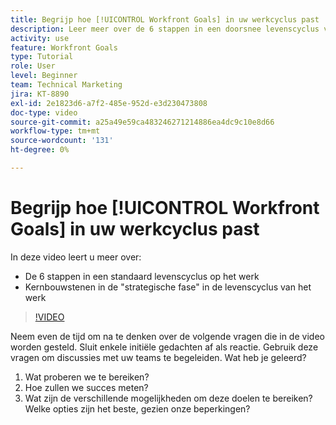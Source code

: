 ```yaml
---
title: Begrijp hoe [!UICONTROL Workfront Goals] in uw werkcyclus past
description: Leer meer over de 6 stappen in een doorsnee levenscyclus van een werk en de kernbouwstenen in de "strategische fase" in de levenscyclus van het werk.
activity: use
feature: Workfront Goals
type: Tutorial
role: User
level: Beginner
team: Technical Marketing
jira: KT-8890
exl-id: 2e1823d6-a7f2-485e-952d-e3d230473808
doc-type: video
source-git-commit: a25a49e59ca483246271214886ea4dc9c10e8d66
workflow-type: tm+mt
source-wordcount: '131'
ht-degree: 0%

---
```


# Begrijp hoe [!UICONTROL Workfront Goals] in uw werkcyclus past

In deze video leert u meer over:

* De 6 stappen in een standaard levenscyclus op het werk
* Kernbouwstenen in de &quot;strategische fase&quot; in de levenscyclus van het werk

>[!VIDEO](https://video.tv.adobe.com/v/335184/?quality=12&learn=on)

<!--
Your turn graphic
-->

Neem even de tijd om na te denken over de volgende vragen die in de video worden gesteld. Sluit enkele initiële gedachten af als reactie. Gebruik deze vragen om discussies met uw teams te begeleiden. Wat heb je geleerd?

1. Wat proberen we te bereiken?
1. Hoe zullen we succes meten?
1. Wat zijn de verschillende mogelijkheden om deze doelen te bereiken? Welke opties zijn het beste, gezien onze beperkingen?
